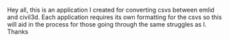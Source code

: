 Hey all, this is an application I created for converting csvs between emlid and civil3d. Each application requires its own formatting for the csvs so this will aid in the process for those going through the same struggles as I. Thanks
